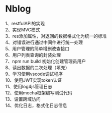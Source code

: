 # Nblog
1、restfulAPI的实现  
2、实现MVC模式  
3、res添加属性，对返回的数据格式化为统一的标准  
4、对错误进行通过中间件进行统一处理  
5、用户管理的简单增删改查接口  
6、用户列表查询的封装处理  
7、npm run build 初始化创建管理员用户  
8、读出数据的二次处理（填充）  
9、学习使用vscode调试程序  
10、使用JWT实现token认证  
11、使用log4js管理日志  
12、使用mocha框架编写测试代码  
13、设置跨域访问  
14、优化日志，格式化日志信息    
